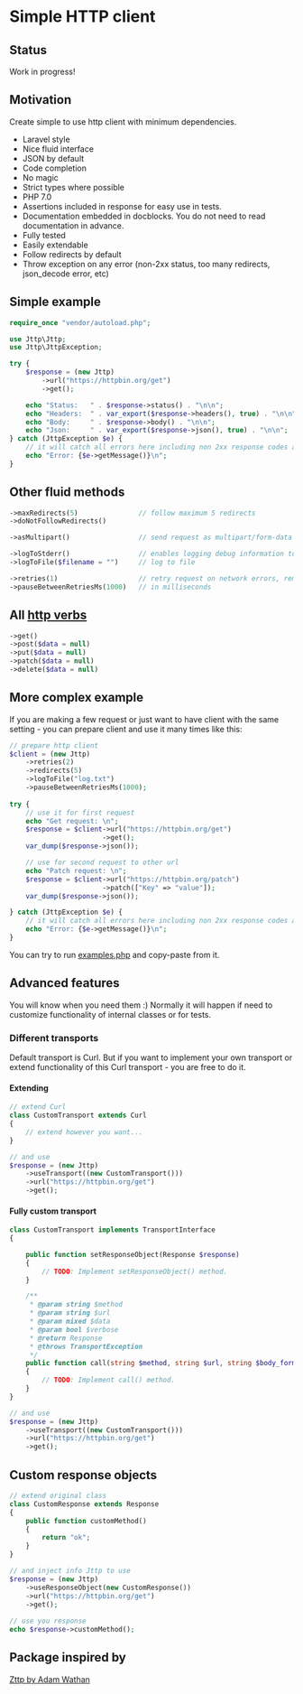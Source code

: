 # Simple HTTP client

## Status
Work in progress!

## Motivation
Create simple to use http client with minimum dependencies.

- Laravel style
- Nice fluid interface
- JSON by default
- Code completion
- No magic
- Strict types where possible 
- PHP 7.0
- Assertions included in response for easy use in tests.
- Documentation embedded in docblocks. You do not need to read documentation in advance.
- Fully tested
- Easily extendable
- Follow redirects by default
- Throw exception on any error (non-2xx status, too many redirects, json_decode error, etc)

## Simple example

```php
require_once "vendor/autoload.php";

use Jttp\Jttp;
use Jttp\JttpException;

try {
    $response = (new Jttp)
        ->url("https://httpbin.org/get")
        ->get();

    echo "Status:   " . $response->status() . "\n\n";
    echo "Headers:  " . var_export($response->headers(), true) . "\n\n";
    echo "Body:     " . $response->body() . "\n\n";
    echo "Json:     " . var_export($response->json(), true) . "\n\n";
} catch (JttpException $e) {
    // it will catch all errors here including non 2xx response codes and json_decode errors
    echo "Error: {$e->getMessage()}\n";
}
```
## Other fluid methods
```php
->maxRedirects(5)               // follow maximum 5 redirects
->doNotFollowRedirects()

->asMultipart()                 // send request as multipart/form-data

->logToStderr()                 // enables logging debug information to stderr
->logToFile($filename = "")     // log to file

->retries(1)                    // retry request on network errors, remote server errors, etc 
->pauseBetweenRetriesMs(1000)   // in milliseconds
```
## All [http verbs](https://www.restapitutorial.com/lessons/httpmethods.html)
```php
->get()
->post($data = null)
->put($data = null)
->patch($data = null)
->delete($data = null)
```
## More complex example
If you are making a few request or just want to have client with the same setting - you can prepare client and use it many times like this:
```php
// prepare http client
$client = (new Jttp)
    ->retries(2)
    ->redirects(5)
    ->logToFile("log.txt")
    ->pauseBetweenRetriesMs(1000);
        
try {
    // use it for first request
    echo "Get request: \n";
    $response = $client->url("https://httpbin.org/get")
                       ->get();
    var_dump($response->json());

    // use for second request to other url
    echo "Patch request: \n";
    $response = $client->url("https://httpbin.org/patch")
                       ->patch(["Key" => "value"]);
    var_dump($response->json());

} catch (JttpException $e) {
    // it will catch all errors here including non 2xx response codes and json_decode errors, too many redirects, etc
    echo "Error: {$e->getMessage()}\n";
}
```
You can try to run [examples.php](./examples.php) and copy-paste from it.

## Advanced features
You will know when you need them :)
Normally it will happen if need to customize functionality of internal classes or for tests.

### Different transports
Default transport is Curl. But if you want to implement your own transport or extend functionality of this Curl transport - you are free to do it.

#### Extending
```php
// extend Curl
class CustomTransport extends Curl
{
    // extend however you want...
}

// and use
$response = (new Jttp)
    ->useTransport((new CustomTransport()))
    ->url("https://httpbin.org/get")
    ->get();
```
#### Fully custom transport
```php
class CustomTransport implements TransportInterface
{

    public function setResponseObject(Response $response)
    {
        // TODO: Implement setResponseObject() method.
    }

    /**
     * @param string $method
     * @param string $url
     * @param mixed $data
     * @param bool $verbose
     * @return Response
     * @throws TransportException
     */
    public function call(string $method, string $url, string $body_format, $data = null, bool $verbose = false, $log_handler = null): Response
    {
        // TODO: Implement call() method.
    }
}

// and use
$response = (new Jttp)
    ->useTransport((new CustomTransport()))
    ->url("https://httpbin.org/get")
    ->get();
```

## Custom response objects
```php
// extend original class
class CustomResponse extends Response
{
    public function customMethod()
    {
        return "ok";
    }
}

// and inject info Jttp to use
$response = (new Jttp)
    ->useResponseObject(new CustomResponse())
    ->url("https://httpbin.org/get")
    ->get();
    
// use you response
echo $response->customMethod();
```

## Package inspired by
[Zttp by Adam Wathan](https://github.com/kitetail/zttp)